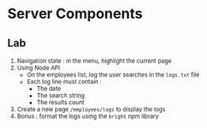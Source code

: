 <!-- .slide: class="exercice" -->

# Server Components

## Lab

<small>

1. Navigation state : in the menu, highlight the current page
2. Using Node API
   - On the employees list, log the user searches in the `logs.txt` file
   - Each log line must contain :
     - The date
     - The search string
     - The results count
3. Create a new page `/employees/logs` to display the logs
4. Bonus : format the logs using the `bright` npm library

</small>
